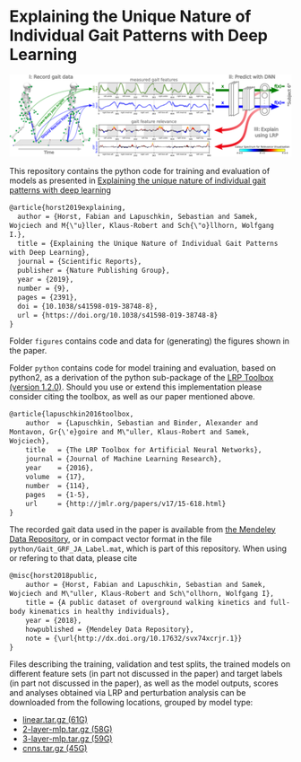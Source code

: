 # Explaining the Unique Nature of Individual Gait Patterns with Deep Learning

![overview figure](./figures/overview.png)

This repository contains the python code for training and evaluation of models as presented in
[Explaining the unique nature of individual gait patterns with deep learning](https://doi.org/10.1038/s41598-019-38748-8)
```
@article{horst2019explaining,
  author = {Horst, Fabian and Lapuschkin, Sebastian and Samek, Wojciech and M{\"u}ller, Klaus-Robert and Sch{\"o}llhorn, Wolfgang I.},
  title = {Explaining the Unique Nature of Individual Gait Patterns with Deep Learning},
  journal = {Scientific Reports},
  publisher = {Nature Publishing Group},
  year = {2019},
  number = {9},
  pages = {2391},
  doi = {10.1038/s41598-019-38748-8},
  url = {https://doi.org/10.1038/s41598-019-38748-8}
}
```


Folder `figures` contains code and data for (generating) the figures shown in the paper.

Folder `python` contains code for model training and evaluation, based on python2, as a derivation of the python sub-package of the [LRP Toolbox (version 1.2.0)](https://github.com/sebastian-lapuschkin). Should you use or extend this implementation please consider citing the toolbox, as well as our paper mentioned above.
```
@article{lapuschkin2016toolbox,
    author  = {Lapuschkin, Sebastian and Binder, Alexander and Montavon, Gr{\'e}goire and M\"uller, Klaus-Robert and Samek, Wojciech},
    title   = {The LRP Toolbox for Artificial Neural Networks},
    journal = {Journal of Machine Learning Research},
    year    = {2016},
    volume  = {17},
    number  = {114},
    pages   = {1-5},
    url     = {http://jmlr.org/papers/v17/15-618.html}
}
```

The recorded gait data used in the paper is available from [the Mendeley Data Repository](http://dx.doi.org/10.17632/svx74xcrjr.1), or in compact vector format in the file `python/Gait_GRF_JA_Label.mat`, which is part of this repository.
When using or refering to that data, please cite
```
@misc{horst2018public,
	author = {Horst, Fabian and Lapuschkin, Sebastian and Samek, Wojciech and M\"uller, Klaus-Robert and Sch\"ollhorn, Wolfgang I},
	title = {A public dataset of overground walking kinetics and full-body kinematics in healthy individuals},
	year = {2018},
	howpublished = {Mendeley Data Repository},
	note = {\url{http://dx.doi.org/10.17632/svx74xcrjr.1}}
}
```


Files describing the training, validation and test splits, the trained models on different feature sets (in part not discussed in the paper) and target labels (in part not discussed in the paper), as well as the model outputs, scores and analyses obtained via LRP and perturbation analysis can be downloaded from the following locations, grouped by model type:

+ [linear.tar.gz (61G)](https://datacloud.hhi.fraunhofer.de/nextcloud/s/kcXRTa3QAKFHbyb) 
+ [2-layer-mlp.tar.gz (58G)](https://datacloud.hhi.fraunhofer.de/nextcloud/s/W6ekYr2w49PHmA7) 
+ [3-layer-mlp.tar.gz (59G)](https://datacloud.hhi.fraunhofer.de/nextcloud/s/9eg4x3L3YTw75si) 
+ [cnns.tar.gz (45G)](https://datacloud.hhi.fraunhofer.de/nextcloud/s/oRnCfqEjzMRRPgZ) 

